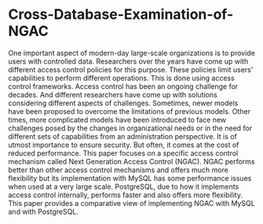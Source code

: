 # Cross-Database-Examination-of-NGAC

One important aspect of modern-day large-scale organizations is to provide users with controlled data. Researchers over the years have come up with different access control policies for this purpose. These policies limit users’ capabilities to perform different operations. This is done using access control frameworks. Access control has been an ongoing challenge for decades. And different researchers have come up with solutions considering different aspects of challenges. Sometimes, newer models have been proposed to overcome the limitations of previous models. Other times, more complicated models have been introduced to face new challenges posed by the changes in organizational needs or in the need for different sets of capabilities from an administration perspective. It is of utmost importance to ensure security. But often, it comes at the cost of reduced performance. This paper focuses on a specific access control mechanism called Next Generation Access Control (NGAC). NGAC performs better than other access control mechanisms and offers much more flexibility but its implementation with MySQL has some performance issues when used at a very large scale. PostgreSQL, due to how it implements access control internally, performs faster and also offers more flexibility. This paper provides a comparative view of implementing NGAC with MySQL and with PostgreSQL.
